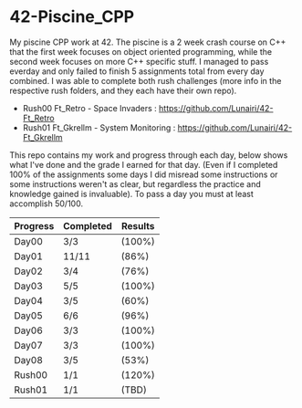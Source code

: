 # 42-Piscine_CPP
My piscine CPP work at 42. The piscine is a 2 week crash course on C++ that the first week focuses on object oriented programming, while the second week focuses on more C++ specific stuff. I managed to pass everday and only failed to finish 5 assignments total from every day combined. I was able to complete both rush challenges (more info in the respective rush folders, and they each have their own repo).

- Rush00 Ft_Retro - Space Invaders : https://github.com/Lunairi/42-Ft_Retro
- Rush01 Ft_Gkrellm - System Monitoring : https://github.com/Lunairi/42-Ft_Gkrellm

This repo contains my work and progress through each day, below shows what I've done and the grade I earned for that day. (Even if I completed 100% of the assignments some days I did misread some instructions or some instructions weren't as clear, but regardless the practice and knowledge gained is invaluable).
To pass a day you must at least accomplish 50/100.

| Progress | Completed | Results |
|----------|-----------|---------|
| Day00 | 3/3   |  (100%) |
| Day01 | 11/11 |  (86%) |
| Day02 | 3/4   |  (76%) |
| Day03 | 5/5   |  (100%) |
| Day04 | 3/5   |  (60%) |
| Day05 | 6/6   |  (96%) |
| Day06 | 3/3   |  (100%) |
| Day07 | 3/3   |  (100%) |
| Day08 | 3/5   |  (53%) |
| Rush00 | 1/1   |  (120%) |
| Rush01 | 1/1   |  (TBD) |
